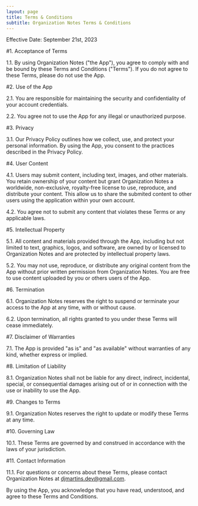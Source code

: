 ```yaml
---
layout: page
title: Terms & Conditions
subtitle: Organization Notes Terms & Conditions
---
```

Effective Date: September 21st, 2023

#1. Acceptance of Terms

1.1. By using Organization Notes ("the App"), you agree to comply with and be bound by these Terms and Conditions ("Terms"). If you do not agree to these Terms, please do not use the App.

#2. Use of the App

2.1. You are responsible for maintaining the security and confidentiality of your account credentials.

2.2. You agree not to use the App for any illegal or unauthorized purpose.

#3. Privacy

3.1. Our Privacy Policy outlines how we collect, use, and protect your personal information. By using the App, you consent to the practices described in the Privacy Policy.

#4. User Content

4.1. Users may submit content, including text, images, and other materials. You retain ownership of your content but grant Organization Notes a worldwide, non-exclusive, royalty-free license to use, reproduce, and distribute your content. This allow us to share the submited content to other users using the application within your own account.

4.2. You agree not to submit any content that violates these Terms or any applicable laws.

#5. Intellectual Property

5.1. All content and materials provided through the App, including but not limited to text, graphics, logos, and software, are owned by or licensed to Organization Notes and are protected by intellectual property laws.

5.2. You may not use, reproduce, or distribute any original content from the App without prior written permission from Organization Notes. You are free to use content uploaded by you or others users of the App.

#6. Termination

6.1. Organization Notes reserves the right to suspend or terminate your access to the App at any time, with or without cause.

6.2. Upon termination, all rights granted to you under these Terms will cease immediately.

#7. Disclaimer of Warranties

7.1. The App is provided "as is" and "as available" without warranties of any kind, whether express or implied.

#8. Limitation of Liability

8.1. Organization Notes shall not be liable for any direct, indirect, incidental, special, or consequential damages arising out of or in connection with the use or inability to use the App.

#9. Changes to Terms

9.1. Organization Notes reserves the right to update or modify these Terms at any time.

#10. Governing Law

10.1. These Terms are governed by and construed in accordance with the laws of your jurisdiction.

#11. Contact Information

11.1. For questions or concerns about these Terms, please contact Organization Notes at djmartins.dev@gmail.com.

By using the App, you acknowledge that you have read, understood, and agree to these Terms and Conditions.